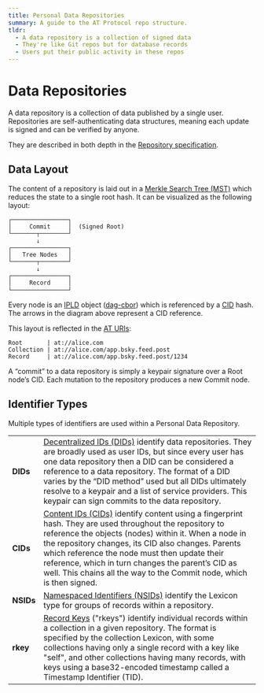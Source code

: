 ```yaml
---
title: Personal Data Repositories
summary: A guide to the AT Protocol repo structure.
tldr:
  - A data repository is a collection of signed data
  - They're like Git repos but for database records
  - Users put their public activity in these repos
---
```


# Data Repositories

A data repository is a collection of data published by a single user. Repositories are self-authenticating data structures, meaning each update is signed and can be verified by anyone.

They are described in both depth in the [Repository specification](/specs/repository).

## Data Layout

The content of a repository is laid out in a [Merkle Search Tree (MST)](https://hal.inria.fr/hal-02303490/document) which reduces the state to a single root hash. It can be visualized as the following layout:

<pre style="line-height: 1.2;"><code>┌────────────────┐
│     Commit     │  (Signed Root)
└───────┬────────┘
        ↓
┌────────────────┐
│   Tree Nodes   │
└───────┬────────┘
        ↓
┌────────────────┐
│     Record     │
└────────────────┘
</code></pre>

Every node is an [IPLD](https://ipld.io/) object ([dag-cbor](https://ipld.io/docs/codecs/known/dag-cbor/)) which is referenced by a [CID](https://github.com/multiformats/cid) hash. The arrows in the diagram above represent a CID reference.

This layout is reflected in the [AT URIs](/specs/at-uri-scheme):

<pre><code>Root       | at://alice.com
Collection | at://alice.com/app.bsky.feed.post
Record     | at://alice.com/app.bsky.feed.post/1234
</code></pre>

A “commit” to a data repository is simply a keypair signature over a Root node’s CID. Each mutation to the repository produces a new Commit node.

## Identifier Types

Multiple types of identifiers are used within a Personal Data Repository.

<table>
  <tr>
   <td><strong>DIDs</strong>
   </td>
   <td><a href="https://w3c.github.io/did-core/">Decentralized IDs (DIDs)</a> identify data repositories. They are broadly used as user IDs, but since every user has one data repository then a DID can be considered a reference to a data repository. The format of a DID varies by the “DID method” used but all DIDs ultimately resolve to a keypair and a list of service providers. This keypair can sign commits to the data repository.
   </td>
  </tr>
  <tr>
   <td><strong>CIDs</strong>
   </td>
   <td><a href="https://github.com/multiformats/cid">Content IDs (CIDs)</a> identify content using a fingerprint hash. They are used throughout the repository to reference the objects (nodes) within it. When a node in the repository changes, its CID also changes. Parents which reference the node must then update their reference, which in turn changes the parent’s CID as well. This chains all the way to the Commit node, which is then signed.
   </td>
  </tr>
  <tr>
   <td><strong>NSIDs</strong>
   </td>
   <td><a href="/specs/nsid">Namespaced Identifiers (NSIDs)</a> identify the Lexicon type for groups of records within a repository.
   </td>
  </tr>
  <tr>
   <td><strong>rkey</strong>
   </td>
   <td><a href="/specs/record-key">Record Keys</a> ("rkeys") identify individual records within a collection in a given repository. The format is specified by the collection Lexicon, with some collections having only a single record with a key like "self", and other collections having many records, with keys using a base32-encoded timestamp called a Timestamp Identifier (TID).
   </td>
  </tr>
</table>
